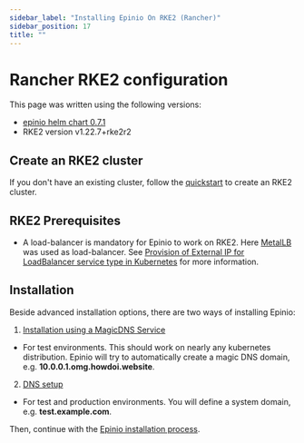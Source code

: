```yaml
---
sidebar_label: "Installing Epinio On RKE2 (Rancher)"
sidebar_position: 17
title: ""
---
```


# Rancher RKE2 configuration

This page was written using the following versions:
* [epinio helm chart 0.7.1](https://github.com/epinio/helm-charts/releases/tag/epinio-0.7.1)
* RKE2 version v1.22.7+rke2r2

## Create an RKE2 cluster

If you don't have an existing cluster, follow the [quickstart](https://docs.rke2.io/install/quickstart/) to create an RKE2 cluster.

## RKE2 Prerequisites

* A load-balancer is mandatory for Epinio to work on RKE2. Here [MetalLB](https://metallb.universe.tf) was used as load-balancer.
  See [Provision of External IP for LoadBalancer service type in Kubernetes](../howtos/provision_external_ip_for_local_kubernetes) for more information.

## Installation

Beside advanced installation options, there are two ways of installing Epinio:

1. [Installation using a MagicDNS Service](../installation/magicDNS_setup.md)

- For test environments. This should work on nearly any kubernetes distribution. Epinio will try to automatically create a magic DNS domain, e.g. **10.0.0.1.omg.howdoi.website**.

2. [DNS setup](../installation/dns_setup.md)

- For test and production environments. You will define a system domain, e.g. **test.example.com**.


Then, continue with the [Epinio installation process](../installation/install_epinio.md).
